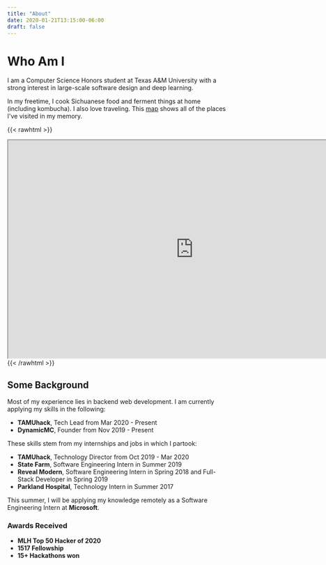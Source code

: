 ```yaml
---
title: "About"
date: 2020-01-21T13:15:00-06:00
draft: false
---
```


# Who Am I

I am a Computer Science Honors student at Texas A&M University with a strong interest in large-scale software design and deep learning.

In my freetime, I cook Sichuanese food and ferment things at home (including kombucha). I also love traveling. This [map](https://drive.google.com/open?id=1c79jtpQB5MpIzMxGQ-aAXcRqmA2pFt3M&usp=sharing) shows all of the places I've visited in my memory.

{{< rawhtml >}}
<iframe src="https://www.google.com/maps/d/u/1/embed?mid=1c79jtpQB5MpIzMxGQ-aAXcRqmA2pFt3M" width="850em" height="500em"></iframe>
{{< /rawhtml >}}


## Some Background

Most of my experience lies in backend web development. I am currently applying my skills in the following:
* **TAMUhack**, Tech Lead from Mar 2020 - Present
* **DynamicMC**, Founder from Nov 2019 - Present

These skills stem from my internships and jobs in which I partook:
* **TAMUhack**, Technology Director from Oct 2019 - Mar 2020
* **State Farm**, Software Engineering Intern in Summer 2019
* **Reveal Modern**, Software Engineering Intern in Spring 2018 and Full-Stack Developer in Spring 2019
* **Parkland Hospital**, Technology Intern in Summer 2017

This summer, I will be applying my knowledge remotely as a Software Engineering Intern at **Microsoft**.

### Awards Received
* **MLH Top 50 Hacker of 2020**
* **1517 Fellowship**
* **15+ Hackathons won**